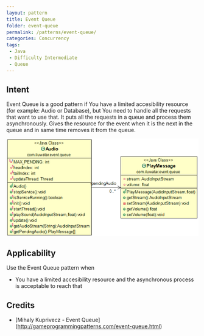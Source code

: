 ```yaml
---
layout: pattern
title: Event Queue
folder: event-queue
permalink: /patterns/event-queue/
categories: Concurrency
tags:
 - Java
 - Difficulty Intermediate
 - Queue
---
```


## Intent
Event Queue is a good pattern if You have a limited accesibility resource (for example: 
Audio or Database), but You need to handle all the requests that want to use that.
It puts all the requests in a queue and process them asynchronously.
Gives the resource for the event when it is the next in the queue and in same time
removes it from the queue.

![alt text](./etc/model.png "Event Queue")

## Applicability
Use the Event Queue pattern when

* You have a limited accesibility resource and the asynchronous process is acceptable to reach that

## Credits

* [Mihaly Kuprivecz - Event Queue] (http://gameprogrammingpatterns.com/event-queue.html)
